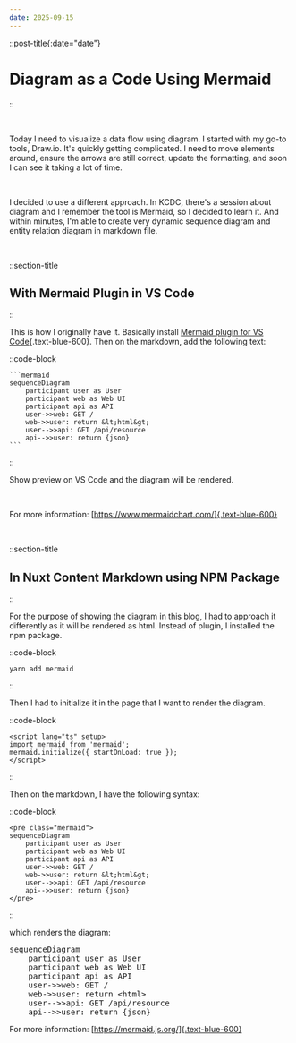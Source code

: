 ```yaml
---
date: 2025-09-15
---
```


::post-title{:date="date"}
# Diagram as a Code Using Mermaid
::

<br />

Today I need to visualize a data flow using diagram. I started with my go-to tools, Draw.io. It's quickly getting complicated. I need to move elements around, ensure the arrows are still correct, update the formatting, and soon I can see it taking a lot of time.

<br />

I decided to use a different approach. In KCDC, there's a session about diagram and I remember the tool is Mermaid, so I decided to learn it. And within minutes, I'm able to create very dynamic sequence diagram and entity relation diagram in markdown file.

<br />

::section-title
## With Mermaid Plugin in VS Code
::

This is how I originally have it. Basically install [Mermaid plugin for VS Code](https://marketplace.visualstudio.com/items?itemName=MermaidChart.vscode-mermaid-chart){.text-blue-600}. Then on the markdown, add the following text:

::code-block
````
```mermaid
sequenceDiagram
    participant user as User
    participant web as Web UI
    participant api as API
    user->>web: GET /
    web->>user: return &lt;html&gt;
    user-->>api: GET /api/resource
    api-->>user: return {json}
```
````
::

Show preview on VS Code and the diagram will be rendered.

<br />

For more information:
[https://www.mermaidchart.com/]{.text-blue-600}

<br />

::section-title
## In Nuxt Content Markdown using NPM Package
::

For the purpose of showing the diagram in this blog, I had to approach it differently as it will be rendered as html. Instead of plugin, I installed the npm package.

::code-block
```
yarn add mermaid
```
::

Then I had to initialize it in the page that I want to render the diagram.

::code-block
```
<script lang="ts" setup>
import mermaid from 'mermaid';
mermaid.initialize({ startOnLoad: true });
</script>
```
::

Then on the markdown, I have the following syntax:

::code-block
```
<pre class="mermaid">
sequenceDiagram
    participant user as User
    participant web as Web UI
    participant api as API
    user->>web: GET /
    web->>user: return &lt;html&gt;
    user-->>api: GET /api/resource
    api-->>user: return {json}
</pre>
```
::

which renders the diagram:
<pre class="mermaid">
sequenceDiagram
    participant user as User
    participant web as Web UI
    participant api as API
    user->>web: GET /
    web->>user: return &lt;html&gt;
    user-->>api: GET /api/resource
    api-->>user: return {json}
</pre>

For more information:
[https://mermaid.js.org/]{.text-blue-600}